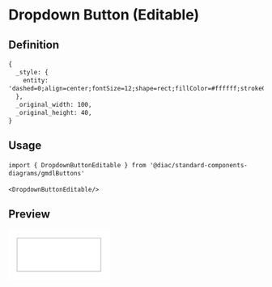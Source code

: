 # Dropdown Button (Editable)

## Definition

```
{
  _style: { 
    entity: 'dashed=0;align=center;fontSize=12;shape=rect;fillColor=#ffffff;strokeColor=#cccccc;',
  },
  _original_width: 100,
  _original_height: 40,
}
```

## Usage

```
import { DropdownButtonEditable } from '@diac/standard-components-diagrams/gmdlButtons'

<DropdownButtonEditable/>
```

## Preview

<img src="./dropdown-button-editable.png" width="200"/>
